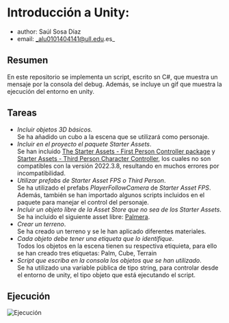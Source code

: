 # Introducción a Unity: 
* author: Saúl Sosa Díaz
* email: _alu0101404141@ull.edu.es_

## Resumen
En este repositorio se implementa un script, escrito sn C#, que muestra un mensaje por la consola del debug.
Además, se incluye un gif que muestra la ejecución del entorno en unity.

## Tareas
* _Incluir objetos 3D básicos._  
Se ha añadido un cubo a la escena que se utilizará como personaje.
* _Incluir en el proyecto el paquete Starter Assets_.  
Se han incluido [The Starter Assets - First Person Controller package](https://assetstore.unity.com/packages/essentials/starter-assets-first-person-character-controller-urp-196525) y [Starter Assets - Third Person Character Controller](https://assetstore.unity.com/packages/essentials/starter-assets-third-person-character-controller-urp-196526), los cuales no son compatibles con la versión 2022.3.8, resultando en muchos errores por incompatibilidad.
* _Utilizar prefabs de Starter Asset FPS o Third Person_.  
Se ha utilizado el prefabs *PlayerFollowCamera* de _Starter Asset FPS_.  
Además, también se han importado algunos scripts incluidos en el paquete para manejar el control del personaje.
* _Incluir un objeto libre de la Asset Store que no sea de los Starter Assets_.  
Se ha incluido el siguiente asset libre: [Palmera](https://assetstore.unity.com/packages/3d/vegetation/trees/palm-tree-123890).
* _Crear un terreno_.  
Se ha creado un terreno y se le han aplicado diferentes materiales.
* _Cada objeto debe tener una etiqueta que lo identifique_.  
Todos los objetos en la escena tienen su respectiva etiquieta, para ello se han creado tres etiquetas: Palm, Cube, Terrain
* _Script que escriba en la consola los objetos que se han utilizado_.  
Se ha utilizado una variable pública de tipo string, para controlar desde el entorno de unity, el tipo objeto que está ejecutando el script.

## Ejecución
![Ejecución](videogif.gif)
